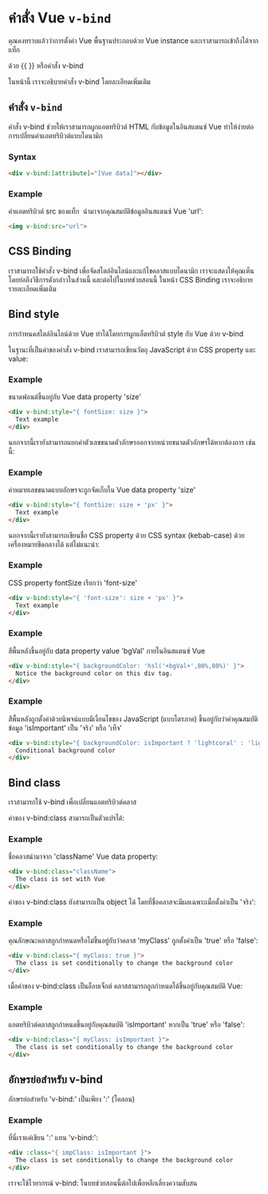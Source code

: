 # คำสั่ง Vue `v-bind`

คุณคงทราบแล้วว่าการตั้งค่า Vue พื้นฐานประกอบด้วย Vue instance และเราสามารถเข้าถึงได้จากแท็ก <div id="app"> ด้วย {{ }} หรือคำสั่ง v-bind

ในหน้านี้ เราจะอธิบายคำสั่ง v-bind โดยละเอียดเพิ่มเติม



##  คำสั่ง `v-bind`

คำสั่ง v-bind ช่วยให้เราสามารถผูกแอตทริบิวต์ HTML กับข้อมูลในอินสแตนซ์ Vue ทำให้ง่ายต่อการเปลี่ยนค่าแอตทริบิวต์แบบไดนามิก

### **Syntax**

```html
<div v-bind:[attribute]="[Vue data]"></div>
```

### Example

ค่าแอตทริบิวต์ src ของแท็ก <img> นำมาจากคุณสมบัติข้อมูลอินสแตนซ์ Vue 'url':

```html
<img v-bind:src="url">
```



## CSS Binding

เราสามารถใช้คำสั่ง v-bind เพื่อจัดสไตล์อินไลน์และแก้ไขคลาสแบบไดนามิก เราจะแสดงให้คุณเห็นโดยย่อถึงวิธีการดังกล่าวในส่วนนี้ และต่อไปในบทช่วยสอนนี้ ในหน้า CSS Binding เราจะอธิบายรายละเอียดเพิ่มเติม



## Bind style

การกำหนดสไตล์อินไลน์ด้วย Vue ทำได้โดยการผูกแอ็ตทริบิวต์ style กับ Vue ด้วย v-bind

ในฐานะที่เป็นค่าของคำสั่ง v-bind เราสามารถเขียนวัตถุ JavaScript ด้วย CSS property และ value:

### Example

ขนาดฟอนต์ขึ้นอยู่กับ Vue data property 'size' 

```html
<div v-bind:style="{ fontSize: size }">
  Text example
</div>
```

นอกจากนี้เรายังสามารถแยกค่าตัวเลขขนาดตัวอักษรออกจากหน่วยขนาดตัวอักษรได้หากต้องการ เช่นนี้:

### Example

ค่าหมายเลขขนาดแบบอักษรจะถูกจัดเก็บใน Vue data property 'size'

```html
<div v-bind:style="{ fontSize: size + 'px' }">
  Text example
</div>
```

นอกจากนี้เรายังสามารถเขียนชื่อ CSS property ด้วย CSS syntax (kebab-case) ด้วยเครื่องหมายขีดกลางได้ แต่ไม่แนะนำ:

### Example

CSS property fontSize เรียกว่า 'font-size'

```html
<div v-bind:style="{ 'font-size': size + 'px' }">
  Text example
</div>
```

### Example

สีพื้นหลังขึ้นอยู่กับ data property value 'bgVal' ภายในอินสแตนซ์ Vue

```html
<div v-bind:style="{ backgroundColor: 'hsl('+bgVal+',80%,80%)' }">
  Notice the background color on this div tag.
</div>
```

### Example

สีพื้นหลังถูกตั้งค่าด้วยนิพจน์แบบมีเงื่อนไขของ JavaScript (แบบไตรภาค) ขึ้นอยู่กับว่าค่าคุณสมบัติข้อมูล 'isImportant' เป็น 'จริง' หรือ 'เท็จ'

```html
<div v-bind:style="{ backgroundColor: isImportant ? 'lightcoral' : 'lightgray' }">
  Conditional background color
</div>
```



## Bind class

เราสามารถใช้ v-bind เพื่อเปลี่ยนแอตทริบิวต์คลาส

ค่าของ v-bind:class สามารถเป็นตัวแปรได้:

### Example

ชื่อคลาสนำมาจาก 'className' Vue data property:

```html
<div v-bind:class="className">
  The class is set with Vue
</div>
```

ค่าของ v-bind:class ยังสามารถเป็น object ได้ โดยที่ชื่อคลาสจะมีผลเฉพาะเมื่อตั้งค่าเป็น 'จริง':

### Example

คุณลักษณะคลาสถูกกำหนดหรือไม่ขึ้นอยู่กับว่าคลาส 'myClass' ถูกตั้งค่าเป็น 'true' หรือ 'false':

```html
<div v-bind:class="{ myClass: true }">
  The class is set conditionally to change the background color
</div>
```

เมื่อค่าของ v-bind:class เป็นอ็อบเจ็กต์ คลาสสามารถถูกกำหนดได้ขึ้นอยู่กับคุณสมบัติ Vue:

### Example

แอตทริบิวต์คลาสถูกกำหนดขึ้นอยู่กับคุณสมบัติ 'isImportant' หากเป็น 'true' หรือ 'false':

```html
<div v-bind:class="{ myClass: isImportant }">
  The class is set conditionally to change the background color
</div>
```



## อักษรย่อสำหรับ v-bind

อักษรย่อสำหรับ 'v-bind:' เป็นเพียง ':' (โคลอน)

### Example

ที่นี่เราแค่เขียน ':' แทน 'v-bind:':

```html
<div :class="{ impClass: isImportant }">
  The class is set conditionally to change the background color
</div>
```

เราจะใช้ไวยากรณ์ v-bind: ในบทช่วยสอนนี้ต่อไปเพื่อหลีกเลี่ยงความสับสน
